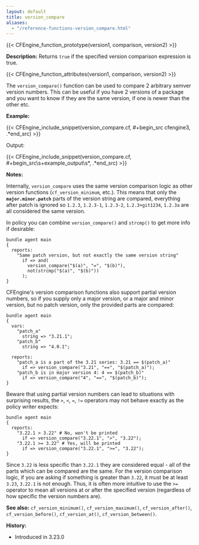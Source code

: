 ```yaml
---
layout: default
title: version_compare
aliases:
  - "/reference-functions-version_compare.html"
---
```


{{< CFEngine_function_prototype(version1, comparison, version2) >}}

**Description:** Returns `true` if the specified version comparison expression is true.

{{< CFEngine_function_attributes(version1, comparison, version2) >}}

The `version_compare()` function can be used to compare 2 arbitrary semver version numbers.
This can be useful if you have 2 versions of a package and you want to know if they are the same version, if one is newer than the other etc.

**Example:**

{{< CFEngine_include_snippet(version_compare.cf, #\+begin_src cfengine3, .*end_src) >}}

Output:

{{< CFEngine_include_snippet(version_compare.cf, #\+begin_src\s+example_output\s*, .*end_src) >}}

**Notes:**

Internally, `version_compare` uses the same version comparison logic as other version functions (`cf_version_minimum`, etc.).
This means that only the **`major.minor.patch`** parts of the version string are compared, everything after patch is ignored so `1.2.3`, `1.2.3-1`, `1.2.3-2`, `1.2.3+git1234`, `1.2.3a` are all considered the same version.

In policy you can combine `version_compare()` and `strcmp()` to get more info if desirable:

```cfengine3
bundle agent main
{
  reports:
    "Same patch version, but not exactly the same version string"
      if => and(
        version_compare("$(a)", "=", "$(b)"),
        not(strcmp("$(a)", "$(b)"))
      );
}
```

CFEngine's version comparison functions also support partial version numbers, so if you supply only a major version, or a major and minor version, but no patch version, only the provided parts are compared:

```cfengine3
bundle agent main
{
  vars:
    "patch_a"
      string => "3.21.1";
    "patch_b"
      string => "4.0.1";

  reports:
    "patch_a is a part of the 3.21 series: 3.21 == $(patch_a)"
      if => version_compare("3.21", "==", "$(patch_a)");
    "patch_b is in major version 4: 4 == $(patch_b)"
      if => version_compare("4", "==", "$(patch_b)");
}
```

Beware that using partial version numbers can lead to situations with surprising results, the `>`, `<`, `=`, `!=` operators may not behave exactly as the policy writer expects:

```cfengine3
bundle agent main
{
  reports:
    "3.22.1 > 3.22" # No, won't be printed
      if => version_compare("3.22.1", ">", "3.22");
    "3.22.1 >= 3.22" # Yes, will be printed
      if => version_compare("3.22.1", ">=", "3.22");
}
```

Since `3.22` is less specific than `3.22.1` they are considered equal - all of the parts which can be compared are the same.
For the version comparison logic, if you are asking if something is greater than `3.22`, it must be at least `3.23`, `3.22.1` is not enough.
Thus, it is often more intuitive to use the `>=` operator to mean all versions at or after the specified version (regardless of how specific the version numbers are).

**See also:** `cf_version_minimum()`, `cf_version_maximum()`, `cf_version_after()`, `cf_version_before()`, `cf_version_at()`, `cf_version_between()`.

**History:**

- Introduced in 3.23.0
